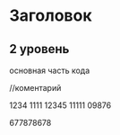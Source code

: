 # Заголовок 

## 2 уровень 

основная часть кода 

//коментарий 

1234
1111
12345
11111
09876

677878678
